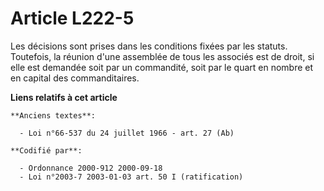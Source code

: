 # Article L222-5

Les décisions sont prises dans les conditions fixées par les statuts. Toutefois, la réunion d'une assemblée de tous les
associés est de droit, si elle est demandée soit par un commandité, soit par le quart en nombre et en capital des
commanditaires.

**Liens relatifs à cet article**

	**Anciens textes**:

	  - Loi n°66-537 du 24 juillet 1966 - art. 27 (Ab)

	**Codifié par**:

	  - Ordonnance 2000-912 2000-09-18
	  - Loi n°2003-7 2003-01-03 art. 50 I (ratification)
